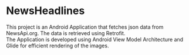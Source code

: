 # NewsHeadlines

This project is an Android Application that fetches json data from NewsApi.org.  The data is retrieved using Retrofit.  
The Application is developed using Android View Model Architecture and Glide for efficient rendering of the images.
